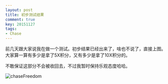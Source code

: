 ```yaml
---
layout: post
title: 初步测试结果
comment: true
key: 20151127
tags:
- Chase
---
```


前几天跟大家说我在做一个测试。初步结果已经出来了，啥也不说了，直接上图。大家算一算有多少是拿了5X积分，又有多少是拿了10X积分的。

不敢保证这部分不会被收回去，不过我暂时保持乐观态度哈哈。


![chaseFreedom](https://willguxy.files.wordpress.com/2015/11/chasefreedom.png)